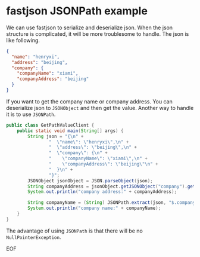 # fastjson JSONPath example
We can use fastjson to serialize and deserialize json. When the json structure is complicated, it will be more troublesome to handle.
The json is like following.
```json
{
  "name": "henryxi",
  "address": "beijing",
  "company": {
    "companyName": "xiami",
    "companyAddress": "beijing"
  }
}
```
If you want to get the company name or company address. You can deserialize json to `JSONObject` and then get the value.
Another way to handle it is to use `JSONPath`. 
```java
public class GetPathValueClient {
    public static void main(String[] args) {
        String json = "{\n" +
                "  \"name\": \"henryxi\",\n" +
                "  \"address\": \"beijing\",\n" +
                "  \"company\": {\n" +
                "    \"companyName\": \"xiami\",\n" +
                "    \"companyAddress\": \"beijing\"\n" +
                "  }\n" +
                "}";
        JSONObject jsonObject = JSON.parseObject(json);
        String companyAddress = jsonObject.getJSONObject("company").getString("companyAddress");
        System.out.println("company address:" + companyAddress);

        String companyName = (String) JSONPath.extract(json, "$.company.companyName");
        System.out.println("company name:" + companyName);
    }
}
```
The advantage of using `JSONPath` is that there will be no `NullPointerException`.

EOF